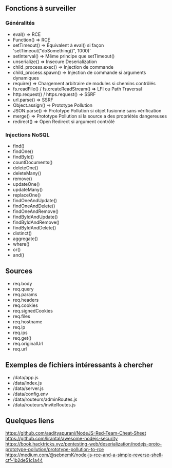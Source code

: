 ## Fonctions à surveiller

### Généralités

- eval() => RCE
- Function() => RCE
- setTimeout() => Équivalent à eval() si façon 'setTimeout("doSomething()", 1000)'
- setInterval() => Même principe que setTimeout()
- unserialize() => Insecure Deserialization
- child_process.exec() => Injection de commande
- child_process.spawn() => Injection de commande si arguments dynamiques 
- require() => Chargement arbitraire de modules si chemins contrôlés
- fs.readFile() / fs.createReadStream() => LFI ou Path Traversal
- http.request() / https.request() => SSRF
- url.parse() => SSRF
- Object.assign() => Prototype Pollution
- JSON.parse() => Prototype Pollution si objet fusionné sans vérification
- merge() => Prototype Pollution si la source a des propriétés dangereuses
- redirect() => Open Redirect si argument contrôlé

### Injections NoSQL

- find()
- findOne()
- findById()
- countDocuments()
- deleteOne()
- deleteMany()
- remove()
- updateOne()
- updateMany()
- replaceOne()
- findOneAndUpdate()
- findOneAndDelete()
- findOneAndRemove()
- findByIdAndUpdate()
- findByIdAndRemove()
- findByIdAndDelete()
- distinct()
- aggregate()
- where()
- or()
- and()

## Sources

- req.body
- req.query
- req.params
- req.headers
- req.cookies
- req.signedCookies
- req.files
- req.hostname
- req.ip
- req.ips
- req.get()
- req.originalUrl
- req.url
## Exemples de fichiers intéressants à chercher

- /data/app.js
- /data/index.js
- /data/server.js
- /data/config.env
- /data/routeurs/adminRoutes.js
- /data/routeurs/inviteRoutes.js

## Quelques liens

https://github.com/aadityapurani/NodeJS-Red-Team-Cheat-Sheet
https://github.com/lirantal/awesome-nodejs-security
https://book.hacktricks.xyz/pentesting-web/deserialization/nodejs-proto-prototype-pollution/prototype-pollution-to-rce
https://medium.com/@sebnemK/node-js-rce-and-a-simple-reverse-shell-ctf-1b2de51c1a44
